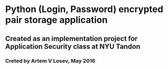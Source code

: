 # Python (Login, Password) encrypted pair storage application
## Created as an implementation project for Application Security class at NYU Tandon
### Creted by Artem V Losev, May 2016

